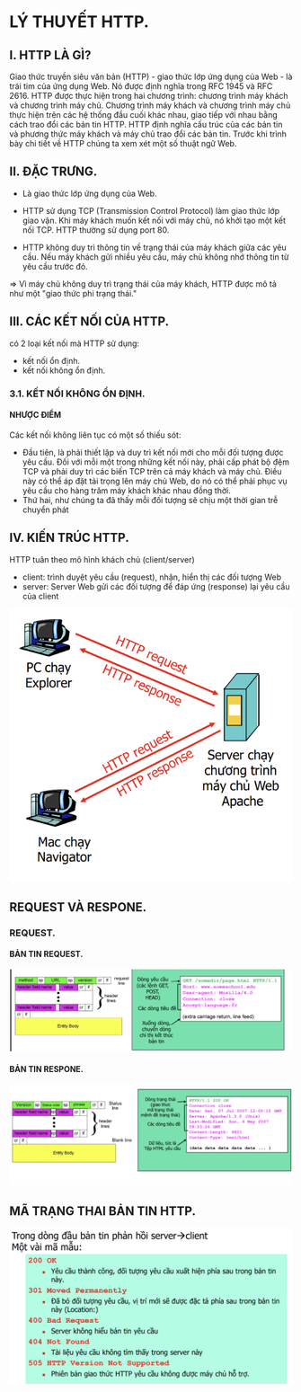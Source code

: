 # LÝ THUYẾT HTTP.

## I. HTTP LÀ GÌ?

Giao thức truyền siêu văn bản (HTTP) - giao thức lớp ứng dụng của Web - là trái tim của ứng dụng
Web. Nó được định nghĩa trong RFC 1945 và RFC 2616. HTTP được thực hiện trong hai chương trình:
chương trình máy khách và chương trình máy chủ. Chương trình máy khách và chương trình máy chủ
thực hiện trên các hệ thống đầu cuối khác nhau, giao tiếp với nhau bằng cách trao đổi các bản tin
HTTP. HTTP định nghĩa cấu trúc của các bản tin và phương thức máy khách và máy chủ trao đổi các
bản tin. Trước khi trình bày chi tiết về HTTP chúng ta xem xét một số thuật ngữ Web.


## II. ĐẶC TRƯNG.

- Là giao thức lớp ứng dụng của Web.

-  HTTP sử dụng TCP (Transmission Control Protocol) làm giao thức lớp giao vận. Khi máy khách muốn kết nối với máy chủ, nó khởi tạo một kết nối TCP. HTTP thường sử dụng port 80.

-  HTTP không duy trì thông tin về trạng thái của máy khách giữa các yêu cầu. Nếu máy khách gửi nhiều yêu cầu, máy chủ không nhớ thông tin từ yêu cầu trước đó.

=>  Vì máy chủ không duy trì trạng thái của máy khách, HTTP được mô tả như một "giao thức phi trạng thái."


## III. CÁC KẾT NỐI CỦA HTTP.

có 2 loại kết nối mà HTTP sử dụng:

- kết nối ổn định.
- kết nối không ổn định.

### 3.1. KẾT NỐI KHÔNG ỔN ĐỊNH.






####  NHƯỢC ĐIỂM

Các kết nối không liên tục có một số thiếu sót:

-  Đầu tiên, là phải thiết lập và duy trì kết nối mới cho
mỗi đối tượng được yêu cầu. Đối với mỗi một trong những kết nối này, phải cấp phát bộ đệm TCP và
phải duy trì các biến TCP trên cả máy khách và máy chủ. Điều này có thể áp đặt tải trọng lên máy chủ
Web, do nó có thể phải phục vụ yêu cầu cho hàng trăm máy khách khác nhau đồng thời. 
- Thứ hai, như
chúng ta đã thấy mỗi đối tượng sẽ chịu một thời gian trễ chuyển phát 




## IV. KIẾN TRÚC HTTP.

HTTP tuân theo mô hình khách chủ (client/server) 
-  client: trình duyệt yêu cầu
(request), nhận, hiển thị các đối
tượng Web 
- server: Server Web gửi các đối
tượng để đáp ứng (response) lại
yêu cầu của client 

![hinh ](../images/4.png)









## REQUEST VÀ RESPONE.

### REQUEST.

#### BẢN TIN REQUEST.

![hinh ](../images/1.png)


#### BẢN TIN RESPONE.

![hinh ](../images/2.png)


## MÃ TRẠNG THAI BẢN TIN HTTP.

![hinh ](../images/3.png)
